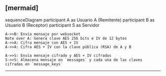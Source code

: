 [mermaid]
----
sequenceDiagram
    participant A as Usuario A (Remitente)
    participant B as Usuario B (Receptor)
    participant S as Servidor

    A->>B: Envía mensaje por websocket
    Note over A: Genera clave AES 256 bits e IV de 12 bytes
    A->>A: Cifra mensaje con AES + IV
    A->>A: Cifra AES + IV con la clave pública (RSA) de A y B

    A->>S: Envía mensaje cifrado y AES + IV cifrados
    S->>S: Almacena mensaje en `messages` y cada una de las claves cifradas en `message_keys`
----
